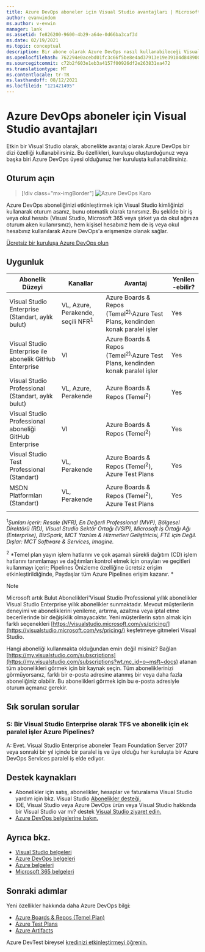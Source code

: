 ```yaml
---
title: Azure DevOps aboneler için Visual Studio avantajları | Microsoft Docs
author: evanwindom
ms.author: v-evwin
manager: lank
ms.assetid: fe826200-9600-4b29-a64e-0d66ba3caf3d
ms.date: 02/19/2021
ms.topic: conceptual
description: Bir abone olarak Azure DevOps nasıl kullanabileceği Visual Studio anlıyoruz.
ms.openlocfilehash: 762294e0acebd01fc3c66f5be8e4ad37913e19e39104d848900c9985860b22fb
ms.sourcegitcommit: c72b2f603e1eb3a4157f00926df2e263831ea472
ms.translationtype: MT
ms.contentlocale: tr-TR
ms.lasthandoff: 08/12/2021
ms.locfileid: "121421495"
---
```

# <a name="azure-devops-benefits-for-visual-studio-subscribers"></a>Azure DevOps aboneler için Visual Studio avantajları
Etkin bir Visual Studio olarak, abonelikte avantaj olarak Azure DevOps bir dizi özelliği kullanabilirsiniz. Bu özellikleri, kuruluşu oluşturduğunuz veya başka biri Azure DevOps üyesi olduğunuz her kuruluşta kullanabilirsiniz.

## <a name="sign-in"></a>Oturum açın

   > [!div class="mx-imgBorder"]
   > ![Azure DevOps Karo](_img/vs-azure-devops/vs-azure-devops-tile.png "Oturum Kullanmaya başlayın'a tıklar ve oturum Azure DevOps.")

   
Azure DevOps aboneliğinizi etkinleştirmek için Visual Studio kimliğinizi kullanarak oturum asanız, bunu otomatik olarak [](vs-alternate-identity.md)tanırsınız.  Bu şekilde bir iş veya okul hesabı (Visual Studio, Microsoft 365 veya şirket ya da okul ağınıza oturum aken kullanırsınız), hem kişisel hesabınız hem de iş veya okul hesabınız kullanılarak Azure DevOps'a erişmenize olanak sağlar.

[Ücretsiz bir kuruluşa Azure DevOps olun](https://visualstudio.microsoft.com/team-services/)

## <a name="eligibility"></a>Uygunluk
| Abonelik Düzeyi                                                 |     Kanallar                                            | Avantaj                                                          | Yenilen -ebilir?    |
|--------------------------------------------------------------------|---------------------------------------------------------|------------------------------------------------------------------|---------------|
| Visual Studio Enterprise (Standart, aylık bulut)   | VL, Azure, Perakende, seçili NFR<sup>1</sup>  | Azure Boards & Repos (Temel<sup>2),</sup>Azure Test Plans, kendinden konak paralel işler |  Yes          |
| Visual Studio Enterprise ile abonelik GitHub Enterprise   | Vl| Azure Boards & Repos (Temel<sup>2),</sup>Azure Test Plans, kendinden konak paralel işler |  Yes          |
| Visual Studio Professional (Standart, aylık bulut) | VL, Azure, Perakende                                        | Azure Boards & Repos (Temel<sup>2</sup>)                                                             |  Yes          |
| Visual Studio Professional aboneliği GitHub Enterprise | Vl| Azure Boards & Repos (Temel<sup>2</sup>)                                                             |  Yes          |
| Visual Studio Test Professional (Standart)                         | VL, Perakende                                              | Azure Boards & Repos (Temel<sup>2</sup>), Azure Test Plans                                              |  Yes          |
| MSDN Platformları (Standart)                                          | VL, Perakende                                              | Azure Boards & Repos (Temel<sup>2</sup>), Azure Test Plans                                             |  Yes          |
||

<sup>1</sup>*Şunları içerir: Resale (NFR), En Değerli Professional (MVP), Bölgesel Direktörü (RD), Visual Studio Sektör Ortağı (VSIP), Microsoft İş Ortağı Ağı (Enterprise), BizSpark, MCT Yazılım & Hizmetleri Geliştiricisi, FTE için Değil. Dışlar: MCT Software & Services, Imagine.*  

<sup>2</sup> *Temel plan yayın işlem hatlarını ve çok aşamalı sürekli dağıtım (CD) işlem hatlarını tanımlamayı ve dağıtımları kontrol etmek için onayları ve geçitleri kullanmayı içerir; Pipelines Önizleme özelliğine ücretsiz erişim etkinleştirildiğinde, Paydaşlar tüm Azure Pipelines erişim kazanır. *

> [!NOTE]
> Microsoft artık Bulut Abonelikleri'Visual Studio Professional yıllık abonelikler Visual Studio Enterprise yıllık abonelikler sunmaktadır. Mevcut müşterilerin deneyimi ve aboneliklerini yenileme, artırma, azaltma veya iptal etme becerilerinde bir değişiklik olmayacaktır. Yeni müşterilerin satın almak için farklı seçenekleri [https://visualstudio.microsoft.com/vs/pricing/](https://visualstudio.microsoft.com/vs/pricing/) keşfetmeye gitmeleri Visual Studio.

Hangi aboneliği kullanmakta olduğundan emin değil misiniz?  Bağlan [https://my.visualstudio.com/subscriptions](https://my.visualstudio.com/subscriptions?wt.mc_id=o~msft~docs) atanan tüm abonelikleri görmek için bir kaynak seçin.
Tüm aboneliklerinizi görmüyorsanız, farklı bir e-posta adresine atanmış bir veya daha fazla aboneliğiniz olabilir.  Bu abonelikleri görmek için bu e-posta adresiyle oturum açmanız gerekir.

## <a name="frequently-asked-questions"></a>Sık sorulan sorular
### <a name="q-as-a-visual-studio-enterprise-subscriber-do-i-get-additional-parallel-jobs-for-tfs-and-azure-pipelines"></a>S: Bir Visual Studio Enterprise olarak TFS ve abonelik için ek paralel işler Azure Pipelines?
A: Evet. Visual Studio Enterprise aboneler Team Foundation Server 2017 veya sonraki bir yıl içinde bir paralel iş ve üye olduğu her kuruluşta bir Azure DevOps Services paralel iş elde ediyor.

## <a name="support-resources"></a>Destek kaynakları
- Abonelikler için satış, abonelikler, hesaplar ve faturalama Visual Studio yardım için bkz. Visual Studio [Abonelikler desteği.](https://aka.ms/vssubscriberhelp)
- IDE, Visual Studio veya Azure DevOps ürün veya Visual Studio hakkında bir Visual Studio var mı?  destek [Visual Studio ziyaret edin.](https://visualstudio.microsoft.com/support/)
- [Azure DevOps belgelerine bakın.](/azure/devops/)

## <a name="see-also"></a>Ayrıca bkz.
- [Visual Studio belgeleri](/visualstudio/)
- [Azure DevOps belgeleri](/azure/devops/)
- [Azure belgeleri](/azure/)
- [Microsoft 365 belgeleri](/microsoft-365/)

## <a name="next-steps"></a>Sonraki adımlar
Yeni özellikler hakkında daha Azure DevOps bilgi:
- [Azure Boards & Repos (Temel Plan)](https://azure.microsoft.com/services/devops/compare-features/)
- [Azure Test Plans](https://marketplace.visualstudio.com/items?itemName=ms.vss-testmanager-web)
- [Azure Artifacts](https://marketplace.visualstudio.com/items?itemName=ms.feed)

Azure DevTest bireysel [kredinizi etkinleştirmeyi öğrenin.](vs-azure.md)